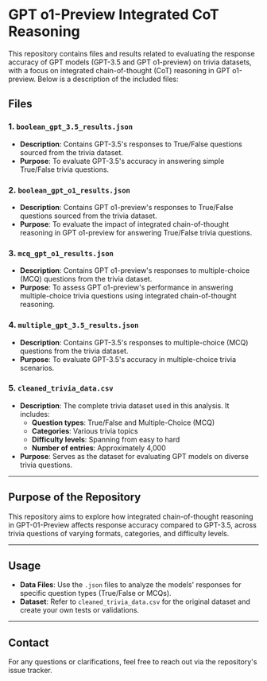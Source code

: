 # GPT o1-Preview Integrated CoT Reasoning

This repository contains files and results related to evaluating the response accuracy of GPT models (GPT-3.5 and GPT o1-preview) on trivia datasets, with a focus on integrated chain-of-thought (CoT) reasoning in GPT o1-preview. Below is a description of the included files:

## Files

### 1. `boolean_gpt_3.5_results.json`
- **Description**: Contains GPT-3.5's responses to True/False questions sourced from the trivia dataset.
- **Purpose**: To evaluate GPT-3.5's accuracy in answering simple True/False trivia questions.

### 2. `boolean_gpt_o1_results.json`
- **Description**: Contains GPT o1-preview's responses to True/False questions sourced from the trivia dataset.
- **Purpose**: To evaluate the impact of integrated chain-of-thought reasoning in GPT o1-preview for answering True/False trivia questions.

### 3. `mcq_gpt_o1_results.json`
- **Description**: Contains GPT o1-preview's responses to multiple-choice (MCQ) questions from the trivia dataset.
- **Purpose**: To assess GPT o1-preview's performance in answering multiple-choice trivia questions using integrated chain-of-thought reasoning.

### 4. `multiple_gpt_3.5_results.json`
- **Description**: Contains GPT-3.5's responses to multiple-choice (MCQ) questions from the trivia dataset.
- **Purpose**: To evaluate GPT-3.5's accuracy in multiple-choice trivia scenarios.

### 5. `cleaned_trivia_data.csv`
- **Description**: The complete trivia dataset used in this analysis. It includes:
  - **Question types**: True/False and Multiple-Choice (MCQ)
  - **Categories**: Various trivia topics
  - **Difficulty levels**: Spanning from easy to hard
  - **Number of entries**: Approximately 4,000
- **Purpose**: Serves as the dataset for evaluating GPT models on diverse trivia questions.

---

## Purpose of the Repository
This repository aims to explore how integrated chain-of-thought reasoning in GPT-01-Preview affects response accuracy compared to GPT-3.5, across trivia questions of varying formats, categories, and difficulty levels.

---

## Usage
- **Data Files**: Use the `.json` files to analyze the models' responses for specific question types (True/False or MCQs).
- **Dataset**: Refer to `cleaned_trivia_data.csv` for the original dataset and create your own tests or validations.

---

## Contact
For any questions or clarifications, feel free to reach out via the repository's issue tracker.
